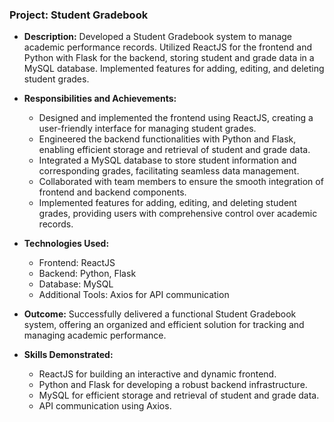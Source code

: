 ### Project: Student Gradebook

- **Description:**
  Developed a Student Gradebook system to manage academic performance records. Utilized ReactJS for the frontend and Python with Flask for the backend, storing student and grade data in a MySQL database. Implemented features for adding, editing, and deleting student grades.

- **Responsibilities and Achievements:**
  - Designed and implemented the frontend using ReactJS, creating a user-friendly interface for managing student grades.
  - Engineered the backend functionalities with Python and Flask, enabling efficient storage and retrieval of student and grade data.
  - Integrated a MySQL database to store student information and corresponding grades, facilitating seamless data management.
  - Collaborated with team members to ensure the smooth integration of frontend and backend components.
  - Implemented features for adding, editing, and deleting student grades, providing users with comprehensive control over academic records.

- **Technologies Used:**
  - Frontend: ReactJS
  - Backend: Python, Flask
  - Database: MySQL
  - Additional Tools: Axios for API communication

- **Outcome:**
  Successfully delivered a functional Student Gradebook system, offering an organized and efficient solution for tracking and managing academic performance.

- **Skills Demonstrated:**
  - ReactJS for building an interactive and dynamic frontend.
  - Python and Flask for developing a robust backend infrastructure.
  - MySQL for efficient storage and retrieval of student and grade data.
  - API communication using Axios.

